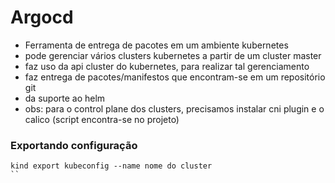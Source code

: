 # Argocd
- Ferramenta de entrega de pacotes em um ambiente kubernetes
- pode gerenciar vários clusters kubernetes a partir de um cluster master
- faz uso da api cluster do kubernetes, para realizar tal gerenciamento
- faz entrega de pacotes/manifestos que encontram-se em um repositório git
- da suporte ao helm
- obs: para o control plane dos clusters, precisamos instalar cni plugin e o calico (script encontra-se no projeto)

### Exportando configuração
```
kind export kubeconfig --name nome do cluster
``